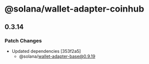 # @solana/wallet-adapter-coinhub

## 0.3.14

### Patch Changes

-   Updated dependencies [353f2a5]
    -   @solana/wallet-adapter-base@0.9.19
